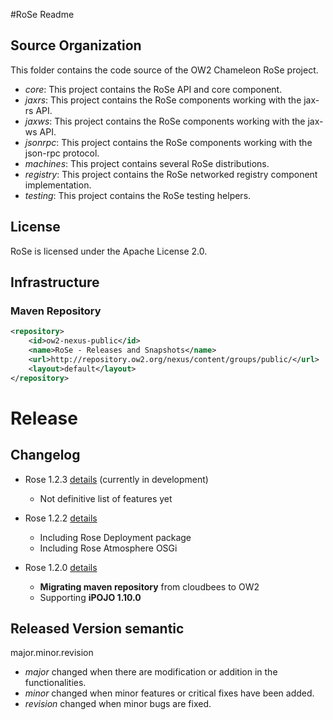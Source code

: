 #RoSe Readme 

## Source Organization

This folder contains the code source of the OW2 Chameleon RoSe project.

  - _core_: This project contains the RoSe API and core component.  
  - _jaxrs_: This project contains the RoSe components working with the jax-rs API.
  - _jaxws_: This project contains the RoSe components working with the jax-ws API.
  - _jsonrpc_: This project contains the RoSe components working with the json-rpc protocol.
  - _machines_: This project contains several RoSe distributions. 
  - _registry_: This project contains the RoSe networked registry component implementation.
  - _testing_: This project contains the RoSe testing helpers.  

## License

RoSe is licensed under the Apache License 2.0.

## Infrastructure

### Maven Repository 
		
```xml
<repository>
	<id>ow2-nexus-public</id>
	<name>RoSe - Releases and Snapshots</name>
	<url>http://repository.ow2.org/nexus/content/groups/public/</url>
	<layout>default</layout>
</repository>
```

# Release

## Changelog

* Rose 1.2.3 [details](https://github.com/ow2-chameleon/arvensis/issues?milestone=5&page=1&state=closed) (currently in development) 
	* Not definitive list of features yet

* Rose 1.2.2 [details](https://github.com/ow2-chameleon/arvensis/issues?milestone=2&page=1&state=closed)  
	* Including Rose Deployment package
	* Including Rose Atmosphere OSGi

* Rose 1.2.0 [details](http://github.com/ow2-chameleon/arvensis/issues?milestone=4&state=closed) 
	* **Migrating maven repository** from cloudbees to OW2
	* Supporting **iPOJO 1.10.0**

## Released Version semantic

 major.minor.revision 

 * _major_ changed when there are modification or addition in the functionalities. 
 * _minor_ changed when minor features or critical fixes have been added.
 * _revision_ changed when minor bugs are fixed.

